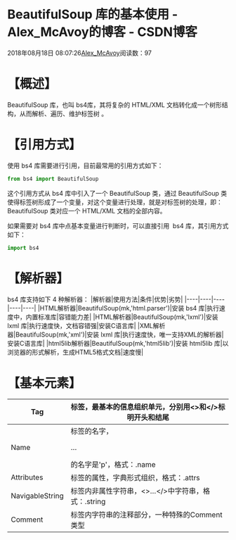 # BeautifulSoup 库的基本使用 - Alex_McAvoy的博客 - CSDN博客





2018年08月18日 08:07:26[Alex_McAvoy](https://me.csdn.net/u011815404)阅读数：97








# 【概述】

BeautifulSoup 库，也叫 bs4库，其将复杂的 HTML/XML 文档转化成一个树形结构，从而解析、遍历、维护标签树 。

# 【引用方式】

使用 bs4 库需要进行引用，目前最常用的引用方式如下：

```python
from bs4 import BeautifulSoup
```

这个引用方式从 bs4 库中引入了一个 BeautifulSoup 类，通过 BeautifulSoup 类使得标签树形成了一个变量，对这个变量进行处理，就是对标签树的处理，即：BeautifulSoup 类对应一个 HTML/XML 文档的全部内容。

如果需要对 bs4 库中点基本变量进行判断时，可以直接引用  bs4 库，其引用方式如下：

```python
import bs4
```

# 【解析器】

bs4 库支持如下 4 种解析器：
|解析器|使用方法|条件|优势|劣势|
|----|----|----|----|----|
|HTML解析器|BeautifulSoup(mk,'html.parser')|安装 bs4 库|执行速度中，内置标准库|容错能力差|
|HTML解析器|BeautifulSoup(mk,'lxml')|安装 lxml 库|执行速度快，文档容错强|安装C语言库|
|XML解析器|BeautifulSoup(mk,'xml')|安装 lxml 库|执行速度快，唯一支持XML的解析器|安装C语言库|
|html5lib解析器|BeautifulSoup(mk,'html5lib')|安装 html5lib 库|以浏览器的形式解析，生成HTML5格式文档|速度慢|

# 【基本元素】
|Tag|标签，最基本的信息组织单元，分别用<>和</>标明开头和结尾|
|----|----|
|Name|标签的名字，<p>…</p>的名字是'p'，格式：<tag>.name|
|Attributes|标签的属性，字典形式组织，格式：<tag>.attrs|
|NavigableString|标签内非属性字符串，<>…</>中字符串，格式：<tag>.string|
|Comment|标签内字符串的注释部分，一种特殊的Comment类型|





